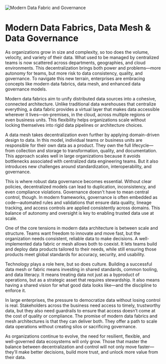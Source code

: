 ![Modern Data Fabric and Governance](https://encrypted-tbn0.gstatic.com/images?q=tbn:ANd9GcSx3s8vq24N8rqNR1m_6XiT1ze7rippbcOEuw&s)

# Modern Data Fabrics, Data Mesh & Data Governance

As organizations grow in size and complexity, so too does the volume, velocity, and variety of their data. What used to be managed by centralized teams is now scattered across departments, geographies, and cloud environments. This decentralization brings both power and problems—more autonomy for teams, but more risk to data consistency, quality, and governance. To navigate this new terrain, enterprises are embracing concepts like modern data fabrics, data mesh, and enhanced data governance models.

Modern data fabrics aim to unify distributed data sources into a cohesive, connected architecture. Unlike traditional data warehouses that centralize everything, a data fabric provides a virtual layer that makes data accessible wherever it lives—on-premises, in the cloud, across multiple regions or even business units. This flexibility helps organizations scale without locking themselves into rigid data pipelines or architecture choices.

A data mesh takes decentralization even further by applying domain-driven design to data. In this model, individual teams or business units are responsible for their own data as a product. They own the full lifecycle—from collection and storage to transformation, quality, and documentation. This approach scales well in large organizations because it avoids bottlenecks associated with centralized data engineering teams. But it also introduces new challenges around standardization, interoperability, and governance.

This is where robust data governance becomes essential. Without clear policies, decentralized models can lead to duplication, inconsistency, and even compliance violations. Governance doesn't have to mean central control, though. In modern frameworks, governance is often embedded as code—automated rules and validations that ensure data quality, lineage tracking, and access controls are applied consistently across domains. This balance of autonomy and oversight is key to enabling trusted data use at scale.

One of the core tensions in modern data architecture is between scale and structure. Teams want freedom to innovate and move fast, but the organization needs consistent, reliable data to make decisions. A well-implemented data fabric or mesh allows both to coexist. It lets teams build and deploy data products tailored to their needs, while still ensuring those products meet global standards for accuracy, security, and usability.

Technology plays a role here, but so does culture. Building a successful data mesh or fabric means investing in shared standards, common tooling, and data literacy. It means treating data not just as a byproduct of operations, but as a strategic asset that requires stewardship. It also means having a shared vision for what good data looks like—and the discipline to enforce it.

In large enterprises, the pressure to democratize data without losing control is real. Stakeholders across the business need access to timely, trustworthy data, but they also need guardrails to ensure that access doesn’t come at the cost of quality or compliance. The promise of modern data fabrics and mesh architectures is that they can deliver both. They offer a path to scale data operations without creating silos or sacrificing governance.

As organizations continue to evolve, the need for resilient, flexible, and well-governed data ecosystems will only grow. Those that master the balance between decentralization and control will not only move faster—they’ll make better decisions, build more trust, and unlock more value from their data.
